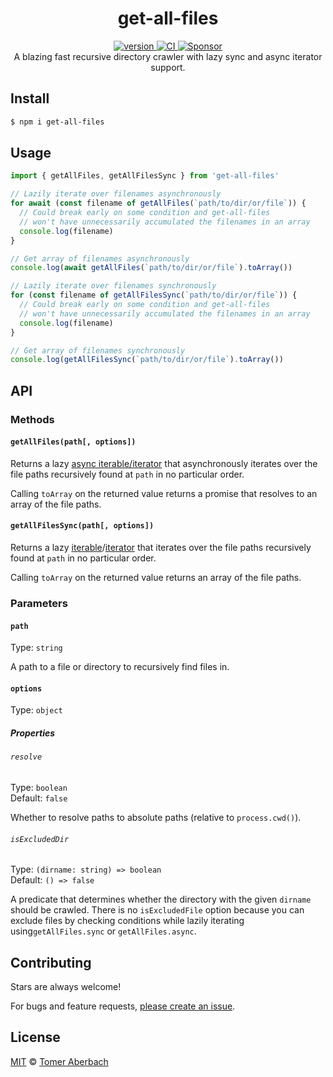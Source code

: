 <h1 align="center">
  get-all-files
</h1>

<div align="center">
  <a href="https://npmjs.org/package/get-all-files">
    <img src="https://badgen.net/npm/v/get-all-files" alt="version" />
  </a>
  <a href="https://github.com/TomerAberbach/get-all-files/actions">
    <img src="https://github.com/TomerAberbach/get-all-files/workflows/CI/badge.svg" alt="CI" />
  </a>
  <a href="https://github.com/sponsors/TomerAberbach">
    <img src="https://img.shields.io/static/v1?label=Sponsor&message=%E2%9D%A4&logo=GitHub&color=%23fe8e86" alt="Sponsor" />
  </a>
</div>

<div align="center">
  A blazing fast recursive directory crawler with lazy sync and async iterator support.
</div>

## Install

```sh
$ npm i get-all-files
```

## Usage

```js
import { getAllFiles, getAllFilesSync } from 'get-all-files'

// Lazily iterate over filenames asynchronously
for await (const filename of getAllFiles(`path/to/dir/or/file`)) {
  // Could break early on some condition and get-all-files
  // won't have unnecessarily accumulated the filenames in an array
  console.log(filename)
}

// Get array of filenames asynchronously
console.log(await getAllFiles(`path/to/dir/or/file`).toArray())

// Lazily iterate over filenames synchronously
for (const filename of getAllFilesSync(`path/to/dir/or/file`)) {
  // Could break early on some condition and get-all-files
  // won't have unnecessarily accumulated the filenames in an array
  console.log(filename)
}

// Get array of filenames synchronously
console.log(getAllFilesSync(`path/to/dir/or/file`).toArray())
```

## API

### Methods

#### `getAllFiles(path[, options])`

Returns a lazy
[async iterable/iterator](https://developer.mozilla.org/en-US/docs/Web/JavaScript/Reference/Global_Objects/Symbol/asyncIterator)
that asynchronously iterates over the file paths recursively found at `path` in
no particular order.

Calling `toArray` on the returned value returns a promise that resolves to an
array of the file paths.

#### `getAllFilesSync(path[, options])`

Returns a lazy
[iterable](https://developer.mozilla.org/en-US/docs/Web/JavaScript/Reference/Iteration_protocols#The_iterable_protocol)/[iterator](https://developer.mozilla.org/en-US/docs/Web/JavaScript/Reference/Iteration_protocols#The_iterator_protocol)
that iterates over the file paths recursively found at `path` in no particular
order.

Calling `toArray` on the returned value returns an array of the file paths.

### Parameters

#### `path`

Type: `string`

A path to a file or directory to recursively find files in.

#### `options`

Type: `object`

##### Properties

###### `resolve`

Type: `boolean`\
Default: `false`

Whether to resolve paths to absolute paths (relative to `process.cwd()`).

###### `isExcludedDir`

Type: `(dirname: string) => boolean`\
Default: `() => false`

A predicate that determines whether the directory with the given `dirname`
should be crawled. There is no `isExcludedFile` option because you can exclude
files by checking conditions while lazily iterating using`getAllFiles.sync` or
`getAllFiles.async`.

## Contributing

Stars are always welcome!

For bugs and feature requests,
[please create an issue](https://github.com/TomerAberbach/get-all-files/issues/new).

## License

[MIT](https://github.com/TomerAberbach/get-all-files/blob/main/license) ©
[Tomer Aberbach](https://github.com/TomerAberbach)
